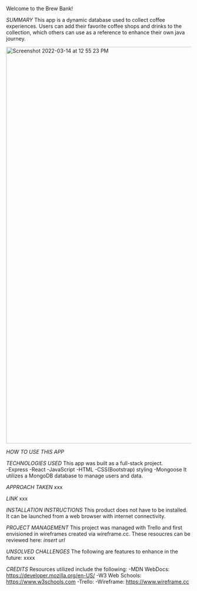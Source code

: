 Welcome to the Brew Bank!

*SUMMARY*
This app is a dynamic database used to collect coffee experiences. Users can add their favorite coffee shops and drinks to the collection, which others can use as a reference to enhance their own java journey.


<img width="1078" alt="Screenshot 2022-03-14 at 12 55 23 PM" src="https://user-images.githubusercontent.com/95182715/158233039-4c19b304-485d-4a4e-9566-3ef212a6bf84.png">



*HOW TO USE THIS APP*


*TECHNOLOGIES USED*
This app was built as a full-stack project.  
-Express
-React
-JavaScript
-HTML
-CSS(Bootstrap) styling
-Mongoose
It utilizes a MongoDB database to manage users and data.

*APPROACH TAKEN*
xxx

*LINK*
xxx

*INSTALLATION INSTRUCTIONS*
This product does not have to be installed. It can be launched from a web browser with internet connectivity.

*PROJECT MANAGEMENT*
This project was managed with Trello and first envisioned in wireframes created via wireframe.cc. These resoucres can be reviewed here: *insert url*

*UNSOLVED CHALLENGES*
The following are features to enhance in the future:
xxxx

*CREDITS*
Resources utilized include the following:
-MDN WebDocs: https://developer.mozilla.org/en-US/
-W3 Web Schools: https://www.w3schools.com
-Trello:
-Wireframe: https://www.wireframe.cc

